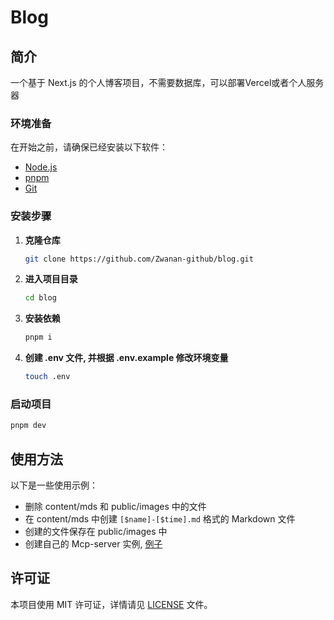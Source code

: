 # Blog

## 简介

一个基于 Next.js 的个人博客项目，不需要数据库，可以部署Vercel或者个人服务器

### 环境准备

在开始之前，请确保已经安装以下软件：

- [Node.js](https://nodejs.org/)
- [pnpm](https://www.npmjs.com/)
- [Git](https://git-scm.com/)

### 安装步骤

1.  **克隆仓库**

    ```bash
    git clone https://github.com/Zwanan-github/blog.git
    ```

2.  **进入项目目录**

    ```bash
    cd blog
    ```

3.  **安装依赖**

    ```bash
    pnpm i
    ```

4.  **创建 .env 文件, 并根据 .env.example 修改环境变量**
    ```bash
    touch .env
    ```

### 启动项目

```bash
pnpm dev
```

## 使用方法

以下是一些使用示例：

- 删除 content/mds 和 public/images 中的文件
- 在 content/mds 中创建 `[$name]-[$time].md` 格式的 Markdown 文件
- 创建的文件保存在 public/images 中
- 创建自己的 Mcp-server 实例, [例子](https://github.com/Zwanan-github/blog-mcp-server)

## 许可证

本项目使用 MIT 许可证，详情请见 [LICENSE](LICENSE) 文件。
